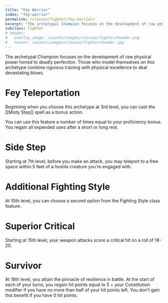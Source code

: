 ```yaml
---
title: "Fey Warrior"
index: "fey-warrior"
permalink: /classes/fighter/fey-warrior/
excerpt: "The archetypal Champion focuses on the development of raw physical power honed to deadly perfection."
subclass: fighter
# header:
#   overlay_image: /assets/images/classes/fighter/header.png
#   teaser: /assets/images/classes/fighter/header.jpg
---
```

The archetypal Champion focuses on the development of raw physical power honed to deadly perfection. Those who model themselves on this archetype combine rigorous training with physical excellence to deal devastating blows.

# Fey Teleportation
Beginning when you choose this archetype at 3rd level, you can cast the [[Misty Step]] spell as a bonus action.

You can use this feature a number of times equal to your proficiency bonus. You regain all expended uses after a short or long rest.

# Side Step
Starting at 7th level, before you make an attack, you may teleport to a free space within 5 feet of a hostile creature you're engaged with.

# Additional Fighting Style
At 10th level, you can choose a second option from the Fighting Style class feature.

# Superior Critical
Starting at 15th level, your weapon attacks score a critical hit on a roll of 18-20.

# Survivor
At 18th level, you attain the pinnacle of resilience in battle. At the start of each of your turns, you regain hit points equal to 5 + your Constitution modifier if you have no more than half of your hit points left. You don't gain this benefit if you have 0 hit points.
